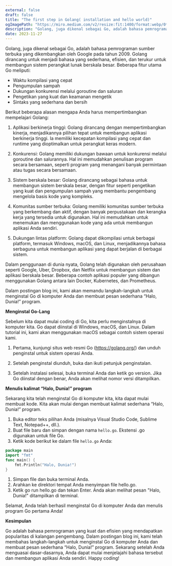 ```yaml
---
external: false
draft: false
title: "The first step in Golang( installation and hello world)"
ogImagePath: "https://miro.medium.com/v2/resize:fit:1400/format:webp/0*yLMWTwfQkFWdY3Dn.png"
description: "Golang, juga dikenal sebagai Go, adalah bahasa pemrograman sumber terbuka yang dikembangkan oleh Google pada tahun 2009."
date: 2023-11-27
---
```


Golang, juga dikenal sebagai Go, adalah bahasa pemrograman sumber terbuka yang dikembangkan oleh Google pada tahun 2009. Golang dirancang untuk menjadi bahasa yang sederhana, efisien, dan terukur untuk membangun sistem perangkat lunak berskala besar. Beberapa fitur utama Go meliputi:

- Waktu kompilasi yang cepat
- Pengumpulan sampah
- Dukungan konkurensi melalui goroutine dan saluran
- Pengetikan yang kuat dan keamanan mengetik
- Sintaks yang sederhana dan bersih

Berikut beberapa alasan mengapa Anda harus mempertimbangkan mempelajari Golang:

1. Aplikasi berkinerja tinggi: Golang dirancang dengan mempertimbangkan kinerja, menjadikannya pilihan tepat untuk membangun aplikasi berkinerja tinggi. Ia memiliki kecepatan kompilasi yang cepat dan runtime yang dioptimalkan untuk perangkat keras modern.

1. Konkurensi: Golang memiliki dukungan bawaan untuk konkurensi melalui goroutine dan salurannya. Hal ini memudahkan penulisan program secara bersamaan, seperti program yang menangani banyak permintaan atau tugas secara bersamaan.

1. Sistem berskala besar: Golang dirancang sebagai bahasa untuk membangun sistem berskala besar, dengan fitur seperti pengetikan yang kuat dan pengumpulan sampah yang membantu pengembang mengelola basis kode yang kompleks.

1. Komunitas sumber terbuka: Golang memiliki komunitas sumber terbuka yang berkembang dan aktif, dengan banyak perpustakaan dan kerangka kerja yang tersedia untuk digunakan. Hal ini memudahkan untuk menemukan dan menggunakan kode yang ada untuk membangun aplikasi Anda sendiri.

1. Dukungan lintas platform: Golang dapat dikompilasi untuk berbagai platform, termasuk Windows, macOS, dan Linux, menjadikannya bahasa serbaguna untuk membangun aplikasi yang dapat berjalan di berbagai sistem.

Dalam penggunaan di dunia nyata, Golang telah digunakan oleh perusahaan seperti Google, Uber, Dropbox, dan Netflix untuk membangun sistem dan aplikasi berskala besar. Beberapa contoh aplikasi populer yang dibangun menggunakan Golang antara lain Docker, Kubernetes, dan Prometheus.

Dalam postingan blog ini, kami akan memandu langkah-langkah untuk menginstal Go di komputer Anda dan membuat pesan sederhana “Halo, Dunia!” program.

**Menginstal Go-Lang**

Sebelum kita dapat mulai coding di Go, kita perlu menginstalnya di komputer kita. Go dapat diinstal di Windows, macOS, dan Linux. Dalam tutorial ini, kami akan menggunakan macOS sebagai contoh sistem operasi kami.

1. Pertama, kunjungi situs web resmi Go (https://golang.org/) dan unduh penginstal untuk sistem operasi Anda.

1. Setelah penginstal diunduh, buka dan ikuti petunjuk penginstalan.

1. Setelah instalasi selesai, buka terminal Anda dan ketik go version. Jika Go diinstal dengan benar, Anda akan melihat nomor versi ditampilkan.

**Menulis kalimat “Halo, Dunia!” program**

Sekarang kita telah menginstal Go di komputer kita, kita dapat mulai membuat kode. Kita akan mulai dengan membuat kalimat sederhana “Halo, Dunia!” program.

1. Buka editor teks pilihan Anda (misalnya Visual Studio Code, Sublime Text, Notepad++, dll.).
1. Buat file baru dan simpan dengan nama `hello.go`. Ekstensi .go digunakan untuk file Go.
1. Ketik kode berikut ke dalam file `hello.go` Anda:

```go
package main
import "fmt"
func main() {
    fmt.Println("Halo, Dunia!")
}

```

1. Simpan file dan buka terminal Anda.
1. Arahkan ke direktori tempat Anda menyimpan file hello.go.
1. Ketik go run hello.go dan tekan Enter. Anda akan melihat pesan "Halo, Dunia!" ditampilkan di terminal.

Selamat, Anda telah berhasil menginstal Go di komputer Anda dan menulis program Go pertama Anda!

**Kesimpulan**

Go adalah bahasa pemrograman yang kuat dan efisien yang mendapatkan popularitas di kalangan pengembang. Dalam postingan blog ini, kami telah membahas langkah-langkah untuk menginstal Go di komputer Anda dan membuat pesan sederhana “Halo, Dunia!” program. Sekarang setelah Anda menguasai dasar-dasarnya, Anda dapat mulai menjelajahi bahasa tersebut dan membangun aplikasi Anda sendiri.
Happy coding!
